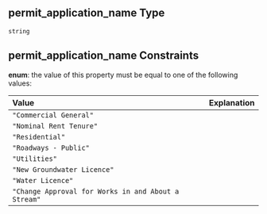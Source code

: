 ## permit\_application\_name Type

`string`

## permit\_application\_name Constraints

**enum**: the value of this property must be equal to one of the following values:

| Value                                               | Explanation |
| :-------------------------------------------------- | :---------- |
| `"Commercial General"`                              |             |
| `"Nominal Rent Tenure"`                             |             |
| `"Residential"`                                     |             |
| `"Roadways - Public"`                               |             |
| `"Utilities"`                                       |             |
| `"New Groundwater Licence"`                         |             |
| `"Water Licence"`                                   |             |
| `"Change Approval for Works in and About a Stream"` |             |
